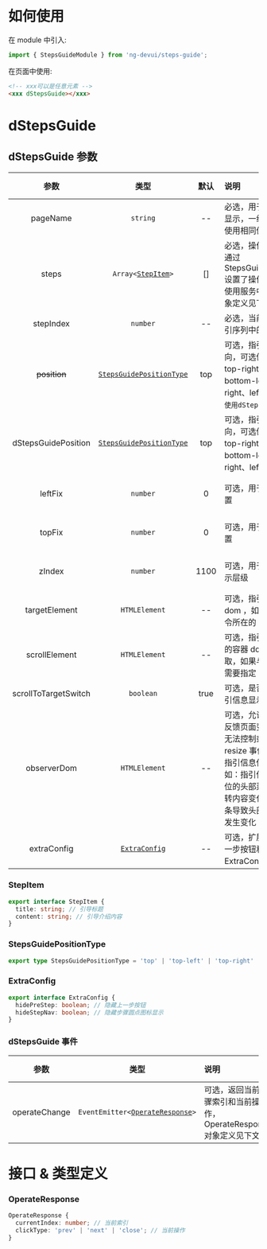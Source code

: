 # 如何使用

在 module 中引入:

```ts
import { StepsGuideModule } from 'ng-devui/steps-guide';
```

在页面中使用:

```html
<!-- xxx可以是任意元素 -->
<xxx dStepsGuide></xxx>
```

# dStepsGuide

## dStepsGuide 参数

|         参数         |                        类型                         | 默认 | 说明                                                                                                                                                                                                                                                 | 跳转 Demo                       |
| :------------------: | :-------------------------------------------------: | :--: | :--------------------------------------------------------------------------------------------------------------------------------------------------------------------------------------------------------------------------------------------------- | ------------------------------- |
|       pageName       |                      `string`                       |  --  | 必选，用于标识操作指引是否显示，一组操作指引序列建议使用相同值                                                                                                                                                                                       | [基本用法](demo#basic-usage)    |
|        steps         |         `Array<`[`StepItem`](#stepitem)`>`          |  []  | 必选，操作指引步骤数组，如通过 StepsGuideService.setSteps 设置了操作指引步骤，则优先使用服务中的，StepItem 对象定义见下                                                                                                                              | [基本用法](demo#basic-usage)    |
|      stepIndex       |                      `number`                       |  --  | 必选，当前步骤在整个操作指引序列中的索引                                                                                                                                                                                                             | [基本用法](demo#basic-usage)    |
|     ~~position~~     | [`StepsGuidePositionType`](#stepsguidepositiontype) | top  | 可选，指引信息弹出的位置方向，可选值：top、top-left、top-right、bottom、bottom-left、bottom-right、left、right（`已废弃，请使用dStepsGuidePosition`）                                                                                                | [基本用法](demo#basic-usage)    |
| dStepsGuidePosition  | [`StepsGuidePositionType`](#stepsguidepositiontype) | top  | 可选，指引信息弹出的位置方向，可选值：top、top-left、top-right、bottom、bottom-left、bottom-right、left、right                                                                                                                                       | [基本用法](demo#basic-usage)    |
|       leftFix        |                      `number`                       |  0   | 可选，用于修正指引信息的位置                                                                                                                                                                                                                         | [自定义位置](demo#custom-usage) |
|        topFix        |                      `number`                       |  0   | 可选，用于修正指引信息的位置                                                                                                                                                                                                                         | [自定义位置](demo#custom-usage) |
|        zIndex        |                      `number`                       | 1100 | 可选，用于调整指引信息的显示层级                                                                                                                                                                                                                     | [自定义位置](demo#custom-usage) |
|    targetElement     |                    `HTMLElement`                    |  --  | 可选，指引信息显示的目标 dom ，如果指定，不再使用指令所在的 dom 作为目标                                                                                                                                                                             | [自定义位置](demo#custom-usage) |
|    scrollElement     |                    `HTMLElement`                    |  --  | 可选，指引信息跟随滚动定位的容器 dom ，默认会自动获取，如果与预想 dom 不同时需要指定                                                                                                                                                                 |                                 |
| scrollToTargetSwitch |                      `boolean`                      | true | 可选，是否自动滚动页面至指引信息显示的位置 dom                                                                                                                                                                                                       | [基本用法](demo#basic-usage)    |
|     observerDom      |                    `HTMLElement`                    |  --  | 可选，允许用户指定一个 dom 反馈页面变化。主要用于用户无法控制或判断的且不会触发 resize 事件的 dom 改变导致指引信息位置变化的情况，例如：指引信息绑定在 fixed 定位的头部菜单，页面随路由跳转内容变化会显示或隐藏滚动条导致头部菜单的 dom 位置发生变化 | [自定义位置](demo#custom-usage) |
|     extraConfig      |            [`ExtraConfig`](#extraconfig)            |  --  | 可选，扩展配置，用于隐藏上一步按钮和步骤圆点图标，ExtraConfig 对象定义见下文                                                                                                                                                                         | [自定义位置](demo#custom-usage) |

### StepItem

```ts
export interface StepItem {
  title: string; // 引导标题
  content: string; // 引导介绍内容
}
```

### StepsGuidePositionType

```ts
export type StepsGuidePositionType = 'top' | 'top-left' | 'top-right' | 'bottom' | 'bottom-left' | 'bottom-right' | 'left' | 'right';
```

### ExtraConfig

```ts
export interface ExtraConfig {
  hidePreStep: boolean; // 隐藏上一步按钮
  hideStepNav: boolean; // 隐藏步骤圆点图标显示
}
```

### dStepsGuide 事件

|     参数      |                          类型                           | 说明                                                             | 跳转 Demo                    |
| :-----------: | :-----------------------------------------------------: | :--------------------------------------------------------------- | :--------------------------- |
| operateChange | `EventEmitter<`[`OperateResponse`](#operateresponse)`>` | 可选，返回当前步骤索引和当前操作，OperateResponse 对象定义见下文 | [基本用法](demo#basic-usage) |

# 接口 & 类型定义

### OperateResponse

```ts
OperateResponse {
  currentIndex: number; // 当前索引
  clickType: 'prev' | 'next' | 'close'; // 当前操作
}
```
